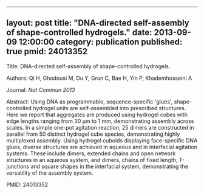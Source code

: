 
---
layout: post
title:  "DNA-directed self-assembly of shape-controlled hydrogels."
date:   2013-09-09 12:00:00
category:  publication
published: true
pmid: 24013352
---

Title: DNA-directed self-assembly of shape-controlled hydrogels.

Authors: Qi H, Ghodousi M, Du Y, Grun C, Bae H, Yin P, Khademhosseini A

Journal: *Nat Commun 2013*

Abstract: Using DNA as programmable, sequence-specific 'glues', shape-controlled hydrogel units are self-assembled into prescribed structures. Here we report that aggregates are produced using hydrogel cubes with edge lengths ranging from 30 μm to 1 mm, demonstrating assembly across scales. In a simple one-pot agitation reaction, 25 dimers are constructed in parallel from 50 distinct hydrogel cube species, demonstrating highly multiplexed assembly. Using hydrogel cuboids displaying face-specific DNA glues, diverse structures are achieved in aqueous and in interfacial agitation systems. These include dimers, extended chains and open network structures in an aqueous system, and dimers, chains of fixed length, T-junctions and square shapes in the interfacial system, demonstrating the versatility of the assembly system.

PMID: 24013352

